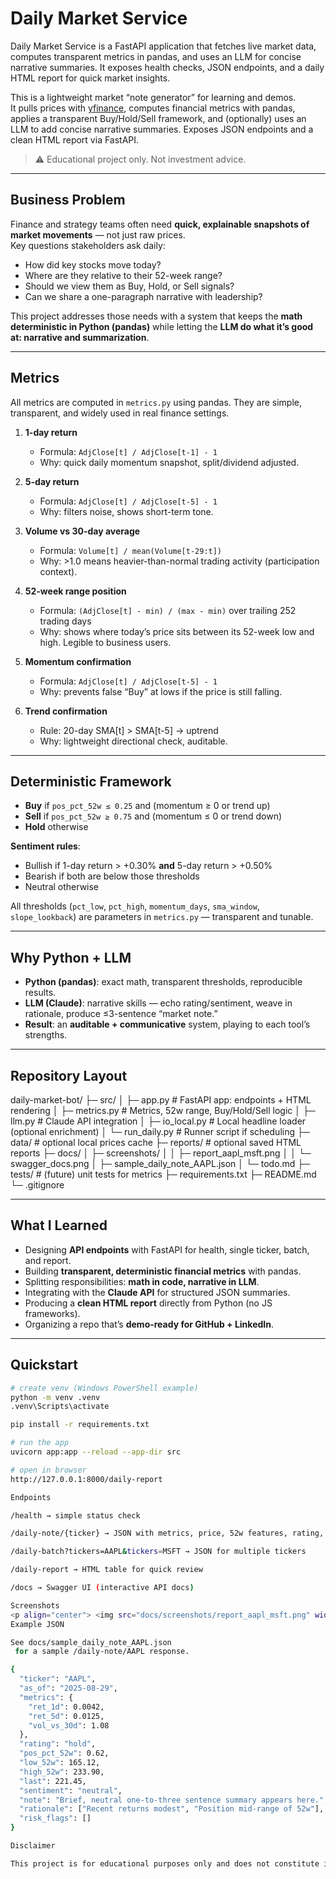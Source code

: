 # Daily Market Service
Daily Market Service is a FastAPI application that fetches live market data, computes transparent metrics in pandas, and uses an LLM for concise narrative summaries. It exposes health checks, JSON endpoints, and a daily HTML report for quick market insights.

This is a lightweight market “note generator” for learning and demos.  
It pulls prices with [yfinance](https://pypi.org/project/yfinance/), computes financial metrics with pandas, applies a transparent Buy/Hold/Sell framework, and (optionally) uses an LLM to add concise narrative summaries. Exposes JSON endpoints and a clean HTML report via FastAPI.

> ⚠️ Educational project only. Not investment advice.

---

## Business Problem

Finance and strategy teams often need **quick, explainable snapshots of market movements** — not just raw prices.  
Key questions stakeholders ask daily:

- How did key stocks move today?  
- Where are they relative to their 52-week range?  
- Should we view them as Buy, Hold, or Sell signals?  
- Can we share a one-paragraph narrative with leadership?  

This project addresses those needs with a system that keeps the **math deterministic in Python (pandas)** while letting the **LLM do what it’s good at: narrative and summarization**.

---

## Metrics

All metrics are computed in `metrics.py` using pandas. They are simple, transparent, and widely used in real finance settings.

1. **1-day return**  
   - Formula: `AdjClose[t] / AdjClose[t-1] - 1`  
   - Why: quick daily momentum snapshot, split/dividend adjusted.

2. **5-day return**  
   - Formula: `AdjClose[t] / AdjClose[t-5] - 1`  
   - Why: filters noise, shows short-term tone.

3. **Volume vs 30-day average**  
   - Formula: `Volume[t] / mean(Volume[t-29:t])`  
   - Why: >1.0 means heavier-than-normal trading activity (participation context).

4. **52-week range position**  
   - Formula: `(AdjClose[t] - min) / (max - min)` over trailing 252 trading days  
   - Why: shows where today’s price sits between its 52-week low and high. Legible to business users.

5. **Momentum confirmation**  
   - Formula: `AdjClose[t] / AdjClose[t-5] - 1`  
   - Why: prevents false “Buy” at lows if the price is still falling.

6. **Trend confirmation**  
   - Rule: 20-day SMA[t] > SMA[t-5] → uptrend  
   - Why: lightweight directional check, auditable.

---

## Deterministic Framework

- **Buy** if `pos_pct_52w ≤ 0.25` and (momentum ≥ 0 or trend up)  
- **Sell** if `pos_pct_52w ≥ 0.75` and (momentum ≤ 0 or trend down)  
- **Hold** otherwise  

**Sentiment rules**:  
- Bullish if 1-day return > +0.30% **and** 5-day return > +0.50%  
- Bearish if both are below those thresholds  
- Neutral otherwise  

All thresholds (`pct_low`, `pct_high`, `momentum_days`, `sma_window`, `slope_lookback`) are parameters in `metrics.py` — transparent and tunable.

---

## Why Python + LLM

- **Python (pandas)**: exact math, transparent thresholds, reproducible results.  
- **LLM (Claude)**: narrative skills — echo rating/sentiment, weave in rationale, produce ≤3-sentence “market note.”  
- **Result**: an **auditable + communicative** system, playing to each tool’s strengths.

---

## Repository Layout

daily-market-bot/
├─ src/
│ ├─ app.py # FastAPI app: endpoints + HTML rendering
│ ├─ metrics.py # Metrics, 52w range, Buy/Hold/Sell logic
│ ├─ llm.py # Claude API integration
│ ├─ io_local.py # Local headline loader (optional enrichment)
│ └─ run_daily.py # Runner script if scheduling
├─ data/ # optional local prices cache
├─ reports/ # optional saved HTML reports
├─ docs/
│ ├─ screenshots/
│ │ ├─ report_aapl_msft.png
│ │ └─ swagger_docs.png
│ ├─ sample_daily_note_AAPL.json
│ └─ todo.md
├─ tests/ # (future) unit tests for metrics
├─ requirements.txt
├─ README.md
└─ .gitignore


---

## What I Learned

- Designing **API endpoints** with FastAPI for health, single ticker, batch, and report.  
- Building **transparent, deterministic financial metrics** with pandas.  
- Splitting responsibilities: **math in code, narrative in LLM**.  
- Integrating with the **Claude API** for structured JSON summaries.  
- Producing a **clean HTML report** directly from Python (no JS frameworks).  
- Organizing a repo that’s **demo-ready for GitHub + LinkedIn**.  

---

## Quickstart

```bash
# create venv (Windows PowerShell example)
python -m venv .venv
.venv\Scripts\activate

pip install -r requirements.txt

# run the app
uvicorn app:app --reload --app-dir src

# open in browser
http://127.0.0.1:8000/daily-report

Endpoints

/health → simple status check

/daily-note/{ticker} → JSON with metrics, price, 52w features, rating, sentiment, note

/daily-batch?tickers=AAPL&tickers=MSFT → JSON for multiple tickers

/daily-report → HTML table for quick review

/docs → Swagger UI (interactive API docs)

Screenshots
<p align="center"> <img src="docs/screenshots/report_aapl_msft.png" width="760" alt="Daily Report Example"> </p> <p align="center"> <img src="docs/screenshots/swagger_docs.png" width="760" alt="Swagger UI Example"> </p>
Example JSON

See docs/sample_daily_note_AAPL.json
 for a sample /daily-note/AAPL response.

{
  "ticker": "AAPL",
  "as_of": "2025-08-29",
  "metrics": {
    "ret_1d": 0.0042,
    "ret_5d": 0.0125,
    "vol_vs_30d": 1.08
  },
  "rating": "hold",
  "pos_pct_52w": 0.62,
  "low_52w": 165.12,
  "high_52w": 233.90,
  "last": 221.45,
  "sentiment": "neutral",
  "note": "Brief, neutral one-to-three sentence summary appears here.",
  "rationale": ["Recent returns modest", "Position mid-range of 52w"],
  "risk_flags": []
}

Disclaimer

This project is for educational purposes only and does not constitute investment advice.
